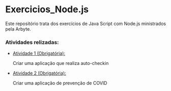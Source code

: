 # Exercicios_Node.js
<p>Este repositório trata dos exercícios de Java Script com Node.js ministrados pela Arbyte.</p>
<h3>Atividades relizadas:</h3>
<ul>
<li><a href="https://github.com/bruno-b-neves/exercicios_node.js/tree/master/atividade_1">Atividade 1 (Obrigatória):</a> <p>Criar uma aplicação que realiza auto-checkin <i class="fas fa-check"></i></p></li>
<li><a href="https://github.com/bruno-b-neves/exercicios_node.js/tree/master/atividade_2">Atividade 2 (Obrigatória):</a> <p>Criar uma aplicação de prevenção de COVID <i class="fas fa-check"></i></p></li>
</ul>